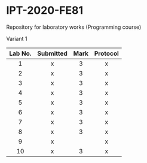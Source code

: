 # IPT-2020-FE81
Repository for laboratory works (Programming course)

Variant 1

| Lab No. 	| Submitted 	| Mark 	| Protocol 	|
|:-------:	|:---------:	|:----:	|:--------:	|
|    1    	|     x     	|   3  	|     x    	|
|    2    	|     x     	|   3  	|     x    	|
|    3    	|     x     	|   3   |     x    	|
|    4    	|     x     	|   3  	|     x    	|
|    5    	|     x     	|   3  	|     x    	|
|    6    	|     x     	|   3  	|     x    	|
|    7    	|     x     	|   3  	|     x    	|
|    8    	|     x     	|   3  	|     x    	|
|    9    	|     x     	|      	|     x    	|
|    10   	|     x     	|   3  	|     x    	|
